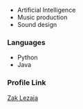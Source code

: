 - Artificial Intelligence
- Music production
- Sound design

### Languages

- Python
- Java

### Profile Link

[Zak Lezaja](https://github.com/zaklezaja)
